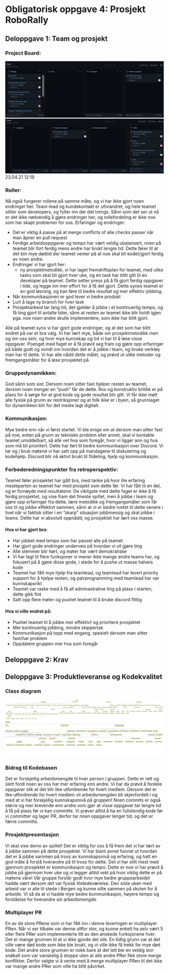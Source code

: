 # Obligatorisk oppgave 4: Prosjekt RoboRally

## Deloppgave 1: Team og prosjekt

### Project Board:
![Project board 1](./images/delivery4/project_board_1.png)
![Project board 2](./images/delivery4/project_board_2.png)
23.04.21 12:19

### Roller:

Nå også fungerer rollene på samme måte, og vi har ikke gjort noen endringer her. Team-lead og kundekontakt er
uforandret, og hele teamet stiller som developers, og fyller inn der det trengs. Sånn som det ser ut nå er det ikke
nødvendig å gjøre endringer her, og rollefordeling er ikke noe som har skapt problemer for oss. Erfaringer og endringer:

* Det er viktig å passe på at merge conflicts of alle checks passer når man åpner en pull request
* Ferdige arbeidsoppgaver og tempo har vært veldig ubalansert, noen på teamet blir fort ferdig mens andre har brukt
  lengre tid. Dette fører til at det blir mye dødtid der teamet venter på at noe skal bli kodet/gjort ferdig av noen
  andre.
* Endringer vi har gjort her:
    * ny prosjektmetodikk, vi har laget fremdriftsplan for teamet, med ulike tasks som skal bli gjort hver uke, og en
      task har blitt gitt til en developer på teamet. Dette setter press på å få gjort ferdig oppgaver i tide, og legge
      inn mer effort for å få det gjort. Dette synes teamet er en god løsning, og kan føre til bedre resultat og mer
      effektiv jobbing.
* Når kommunikasjonen er god lever vi bedre produkt
* Lurt å lage ny branch for hver task
* Prosjektarbeid tar lang tid, det gjelder å jobbe i et kontinuerlig tempo, og få ting gjort til avtalte tider, sånn at
  resten av teamet ikke blir holdt igjen pga. noe noen andre skulle implementere, som ikke har blitt gjort.

Alle på teamet syns vi har gjort gode endringer, og at det som har blitt endret på var et bra valg. Vi har lært mye,
både om prosjektmetodikk men og om oss selv, og hvor mye kunnskap og tid vi har til å løse visse oppgaver. Poenget med
faget er å få prøvd seg fram og gjøre opp erfaringer på både godt og vondt om hvordan det er å jobbe i team, og bruke
verktøy man har til dette. Vi har alle nådd dette målet, og prøvd ut ulike metoder og fremgangsmåter for å løse
prosjektet på.

### Gruppedynamikken:

God sånn som sist. Dersom noen sitter fast hjelper resten av teamet, dersom noen trenger en “push” får de dette. Ros og
konstruktiv kritikk er på plass for å sørge for at god kode og gode resultat blir gitt. Vi får ikke møtt alle fysisk på
grunn av restriksjoner og at folk ikke er i byen, så grunnlaget for dynamikken blir for det meste lagt digitalt.

### Kommunikasjon:

Mye bedre enn når vi først startet. Vi ble enige om at dersom man sitter fast på noe, enten på grunn av tekniske problem
eller annet, skal vi kontakte teamet umiddelbart, så alle vet hva som foregår, hvor vi ligger ann og hva som må bli
prioritert. Dette har ført til bedre kommunikasjon over Discord. Vi tar og i bruk møtene vi har satt opp på mandagene
til diskutering og kodehjelp. Discord blir nå aktivt brukt til fildeling, hjelp og kommunikasjon.

### Forbederedningspunkter fra retroperspektiv:

Teamet føler prosjektet har gått bra, med tanke på hvor lite erfaring mesteparten av teamet har med prosjekt som dette
før. Vi har fått til en del, og er fornøyde med resultatene. De viktigste med dette faget er ikke å få ferdig
prosjektet, og vise fram det fineste spillet, men å jobbe i team og gjøre opp erfaringer fra dette, lære metodikk og
fremgangsmåter som får oss til og jobbe effektivt sammen, sånn at vi er bedre rustet til dette senere i livet når vi
faktisk sitter i en “skarp” situasjon jobbmessig og skal jobbe i teams. Dette har vi absolutt oppnådd, og prosjektet har
lært oss masse.

#### Hva vi har gjort bra:

* Har jobbet med tempo som har passet alle på teamet
* Har gjort gode endringer underveis på hvordan vi vil gjøre ting
* Alle stemmer blir hørt, og møter har vært demokratiske
* Vi har lagt til flere funksjoner vi mener ikke mange andre teams har, og fokusert på å gjøre disse gode, i stede for å
  pushe ut masse halveis kode
* Teamet har fått mye hjelp fra teamlead, og teamlead har levert priority support for å hjelpe resten, og
  pairprogramming med teamlead har var kunnskapsrikt
* Teamet var raske med å få all adminastrative ting på plass i starten, dette gikk fint
* Satt opp flere møter og pushet teamet til å bruke discord flittig

#### Hva vi ville endret på:

* Pushet teamet til å jobbe mer effektivt og prioritere prosjektet
* Mer kontinuerlig jobbing, mindre skippertak
* Kommunikasjon på topp med engang, spesielt dersom man sitter fast/har problem
* Oppdatere gruppen mer hva som foregår

## Deloppgave 2: Krav

## Deloppgave 3: Produktleveranse og Kodekvalitet

### Class diagram
![Class diagram 1](./images/delivery4/class_diagram_1.png)
![Class diagram 2](./images/delivery4/class_diagram_2.png)

### Bidrag til Kodebasen

Det er forskjellig arbeidsmengde til hver person i gruppen. Dette er rett og slett fordi noen av oss har mer erfaring
enn andre. Vi har da prøvd å fordele oppgaver slik at det blir like utfordrende for hvert medlem. Dersom det er like
utfordrende for hvert medlem vil arbeidsmengden bli skjevfordelt i og med at vi har forskjellig kunnskapsnivå på
gruppen! Noen commits er også større og mer krevende enn andre som gjer at visse oppgaver tar lengre tid å få på plass
før vi kan committe. Vi prøver alltid å ha en fullstendig kode før vi committer og lager PR, derfor tar noen oppgaver
lenger tid, og det er færre committs.

### Prosjektpresentasjon

Vi skal vise demo av spillet! Det er viktig for oss å få frem det vi har lært av å jobbe sammen på dette prosjektet. Vi
har blant annet funnet ut hvordan det er å jobbe sammen på tross av kunnskapsnivå og erfaring, og hatt en god måte å
forstå hverandre på til tross for dette. Det vi har slitt mest med gjennom prosjektet er kommunikasjon og tempo. Dette
er noe vi har prøvd å jobbe på gjennom hver uke og vi legger alltid vekt på hvor viktig dette er på møtene våre! Vår
gruppe forstår godt hvor mye bedre gruppearbeidet hadde vært dersom det var fysisk tilstedeværelse. Den siste uken med
arbeid var vi alle til stede i Bergen og kunne sitte sammen på skolen for å arbeide. Vi så da at vi hadde mye bedre
kommunikasjon, høyere tempo og forståelse for hverandre sin arbeidsmengde.

### Multiplayer PR

En av de store PRene som vi har fått inn i denne leveringen er multiplayer PRen. Når vi ser tilbake var denne altfor
stor, og kunne enkelt ha selv vært 5 eller flere PRer som implementerte litt av den ønskede funksjonene hver. Det er
mange grunnen til at vi ikke gjorde det slik. En tidlig grunn var at det ville være død kode som ikke ble brukt, og vi
ville ikke få trekk for mye død kode. Det andre store grunnen er nokk bare at det lett ble en veldig stor snøball som
var vanskelig å stoppe uten at alle andre PRer fikk store merge konflikter. Derfor valgte vi å vente med å merge
multiplayer PRen til det ikke var mange andre PRer som ville ha blitt påvirket.


